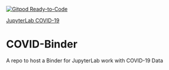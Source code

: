 [![Gitpod Ready-to-Code](https://img.shields.io/badge/Gitpod-Ready--to--Code-blue?logo=gitpod)](https://gitpod.io/#https://github.com/marksspencer/COVID-Binder) 

[JupyterLab COVID-19](https://gesis.mybinder.org/binder/v2/gh/marksspencer/COVID-Binder/c68db0b23ea04cc677cd0b2b07e41b2d07e2e81c)

# COVID-Binder
A repo to host a Binder for JupyterLab work with COVID-19 Data
